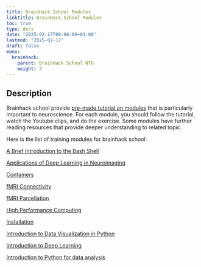 ```yaml
---
title: BrainHack School Modules
linktitle: BrainHack School Modules
toc: true
type: docs
date: "2025-02-17T00:00:00+01:00"
lastmod: "2025-02-17"
draft: false
menu:
  brainhack:
    parent: BrainHack School NTU
    weight: 3
---
```

 
## Description
Brainhack school provide [pre-made tutorial on modules](https://school-brainhack.github.io/modules/) that is particularly important to neuroscience. For each module, you should follow the tutorial, watch the Youtube clips, and do the exercise. Some modules have further reading resources that provide deeper understanding to related topic. 


Here is the list of training modules for brainhack school:


[A Brief Introduction to the Bash Shell](https://school.brainhackmtl.org/modules/introduction_to_terminal/)


[Applications of Deep Learning in Neuroimaging](https://school.brainhackmtl.org/modules/dl_for_neuroimaging/)


[Containers](https://school.brainhackmtl.org/modules/containers/)


[fMRI Connectivity](https://school.brainhackmtl.org/modules/fmri_connectivity/)


[fMRI Parcellation](https://school.brainhackmtl.org/modules/fmri_parcellation/)


[High Performance Computing](https://school.brainhackmtl.org/modules/hpc/)


[Installation](https://school.brainhackmtl.org/modules/installation/)


[Introduction to Data Visualization in Python](https://school.brainhackmtl.org/modules/python_visualization/)


[Introduction to Deep Learning](https://school.brainhackmtl.org/modules/deep_learning_intro/)


[Introduction to Python for data analysis](https://school.brainhackmtl.org/modules/python_data_analysis/)
